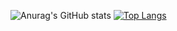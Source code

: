 ![Anurag's GitHub stats](https://github-readme-stats.vercel.app/api?username=Eowiin&show_icons=true&theme=merko)
[![Top Langs](https://github-readme-stats.vercel.app/api/top-langs/?username=anuraghazra)](https://github.com/anuraghazra/github-readme-stats)
